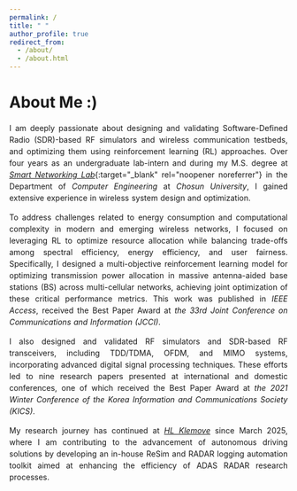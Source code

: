 ```yaml
---
permalink: /
title: " "
author_profile: true
redirect_from: 
  - /about/
  - /about.html
---
```


<style>
  p {
    text-align: justify;
    text-justify: inter-word;
    hyphens: auto;
    word-spacing: 0.05em;
    line-height: 1.5;
  }

  @media screen and (min-width: 1092px) {
    p {
      max-width: 1024px;
      margin: 0 auto;
    }
  }
</style>


# About Me :&#41;


I am deeply passionate about designing and validating Software-Defined Radio (SDR)-based RF simulators and wireless communication testbeds, and optimizing them using reinforcement learning (RL) approaches. Over four years as an undergraduate lab-intern and during my M.S. degree at [_Smart Networking Lab_](https://sites.google.com/view/inl-cau/member?authuser=0#h.lo5cx1xeqvz){:target="_blank" rel="noopener noreferrer"} in the Department of _Computer Engineering_ at _Chosun University_, I gained extensive experience in wireless system design and optimization.

To address challenges related to energy consumption and computational complexity in modern and emerging wireless networks, I focused on leveraging RL to optimize resource allocation while balancing trade-offs among spectral efficiency, energy efficiency, and user fairness. Specifically, I designed a multi-objective reinforcement learning model for optimizing transmission power allocation in massive antenna-aided base stations (BS) across multi-cellular networks, achieving joint optimization of these critical performance metrics. This work was published in _IEEE Access_, received the Best Paper Award at _the 33rd Joint Conference on Communications and Information (JCCI)_.

I also designed and validated RF simulators and SDR-based RF transceivers, including TDD/TDMA, OFDM, and MIMO systems, incorporating advanced digital signal processing techniques. These efforts led to nine research papers presented at international and domestic conferences, one of which received the Best Paper Award at _the 2021 Winter Conference of the Korea Information and Communications Society (KICS)_.

My research journey has continued at <a href="https://hlklemove.com/eng/main.do" target="_blank" rel="noopener noreferrer">_HL Klemove_</a> since March 2025, where I am contributing to the advancement of autonomous driving solutions by developing an in-house ReSim and RADAR logging automation toolkit aimed at enhancing the efficiency of ADAS RADAR research processes.